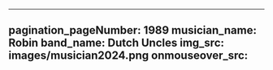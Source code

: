 ------
pagination_pageNumber: 1989
musician_name: Robin
band_name: Dutch Uncles
img_src: images/musician2024.png
onmouseover_src: 
------
